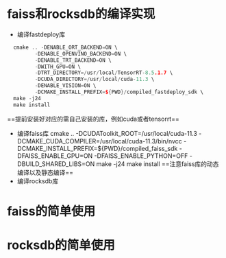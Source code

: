 # faiss和rocksdb的编译实现
- 编译fastdeploy库
```c++
  cmake .. -DENABLE_ORT_BACKEND=ON \
         -DENABLE_OPENVINO_BACKEND=ON \
         -DENABLE_TRT_BACKEND=ON \
         -DWITH_GPU=ON \
         -DTRT_DIRECTORY=/usr/local/TensorRT-8.5.1.7 \
         -DCUDA_DIRECTORY=/usr/local/cuda-11.3 \
         -DENABLE_VISION=ON \
         -DCMAKE_INSTALL_PREFIX=${PWD}/compiled_fastdeploy_sdk \
  make -j24
  make install
```
  ==提前安装好对应的需自己安装的库，例如cuda或者tensorrt==

- 编译faiss库
  cmake .. -DCUDAToolkit_ROOT=/usr/local/cuda-11.3 -DCMAKE_CUDA_COMPILER=/usr/local/cuda-11.3/bin/nvcc -DCMAKE_INSTALL_PREFIX=${PWD}/compiled_faiss_sdk -DFAISS_ENABLE_GPU=ON -DFAISS_ENABLE_PYTHON=OFF -DBUILD_SHARED_LIBS=ON
  make -j24
  make install
  ==注意faiss库的动态编译以及静态编译==
- 编译rocksdb库
  
# faiss的简单使用
# rocksdb的简单使用
